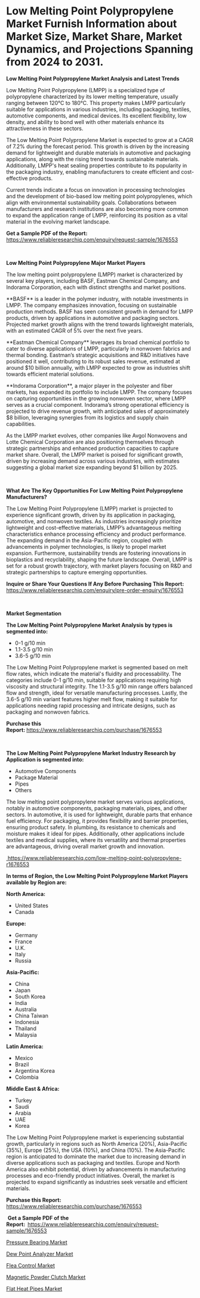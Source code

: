 <p><h1>Low Melting Point Polypropylene Market Furnish Information about Market Size, Market Share, Market Dynamics, and Projections Spanning from 2024 to 2031.</h1></p><p><strong>Low Melting Point Polypropylene Market Analysis and Latest Trends</strong></p>
<p><p>Low Melting Point Polypropylene (LMPP) is a specialized type of polypropylene characterized by its lower melting temperature, usually ranging between 120°C to 180°C. This property makes LMPP particularly suitable for applications in various industries, including packaging, textiles, automotive components, and medical devices. Its excellent flexibility, low density, and ability to bond well with other materials enhance its attractiveness in these sectors.</p><p>The Low Melting Point Polypropylene Market is expected to grow at a CAGR of 7.2% during the forecast period. This growth is driven by the increasing demand for lightweight and durable materials in automotive and packaging applications, along with the rising trend towards sustainable materials. Additionally, LMPP's heat sealing properties contribute to its popularity in the packaging industry, enabling manufacturers to create efficient and cost-effective products.</p><p>Current trends indicate a focus on innovation in processing technologies and the development of bio-based low melting point polypropylenes, which align with environmental sustainability goals. Collaborations between manufacturers and research institutions are also becoming more common to expand the application range of LMPP, reinforcing its position as a vital material in the evolving market landscape.</p></p>
<p><strong>Get a Sample PDF of the Report:&nbsp;</strong> <a href="https://www.reliableresearchiq.com/enquiry/request-sample/1676553?utm_campaign=103&utm_medium=2&utm_source=Github&utm_content=ia&utm_term=30092024&utm_id=low-melting-point-polypropylene">https://www.reliableresearchiq.com/enquiry/request-sample/1676553</a></p>
<p>&nbsp;</p>
<p><strong>Low Melting Point Polypropylene Major Market Players</strong></p>
<p><p>The low melting point polypropylene (LMPP) market is characterized by several key players, including BASF, Eastman Chemical Company, and Indorama Corporation, each with distinct strengths and market positions. </p><p>**BASF** is a leader in the polymer industry, with notable investments in LMPP. The company emphasizes innovation, focusing on sustainable production methods. BASF has seen consistent growth in demand for LMPP products, driven by applications in automotive and packaging sectors. Projected market growth aligns with the trend towards lightweight materials, with an estimated CAGR of 5% over the next five years.</p><p>**Eastman Chemical Company** leverages its broad chemical portfolio to cater to diverse applications of LMPP, particularly in nonwoven fabrics and thermal bonding. Eastman’s strategic acquisitions and R&D initiatives have positioned it well, contributing to its robust sales revenue, estimated at around $10 billion annually, with LMPP expected to grow as industries shift towards efficient material solutions.</p><p>**Indorama Corporation**, a major player in the polyester and fiber markets, has expanded its portfolio to include LMPP. The company focuses on capturing opportunities in the growing nonwoven sector, where LMPP serves as a crucial component. Indorama’s strong operational efficiency is projected to drive revenue growth, with anticipated sales of approximately $8 billion, leveraging synergies from its logistics and supply chain capabilities.</p><p>As the LMPP market evolves, other companies like Avgol Nonwovens and Lotte Chemical Corporation are also positioning themselves through strategic partnerships and enhanced production capacities to capture market share. Overall, the LMPP market is poised for significant growth, driven by increasing demand across various industries, with estimates suggesting a global market size expanding beyond $1 billion by 2025.</p></p>
<p>&nbsp;</p>
<p><strong>What Are The Key Opportunities For Low Melting Point Polypropylene Manufacturers?</strong></p>
<p><p>The Low Melting Point Polypropylene (LMPP) market is projected to experience significant growth, driven by its application in packaging, automotive, and nonwoven textiles. As industries increasingly prioritize lightweight and cost-effective materials, LMPP’s advantageous melting characteristics enhance processing efficiency and product performance. The expanding demand in the Asia-Pacific region, coupled with advancements in polymer technologies, is likely to propel market expansion. Furthermore, sustainability trends are fostering innovations in bioplastics and recyclability, shaping the future landscape. Overall, LMPP is set for a robust growth trajectory, with market players focusing on R&D and strategic partnerships to capture emerging opportunities.</p></p>
<p><strong>Inquire or Share Your Questions If Any Before Purchasing This Report:</strong> <a href="https://www.reliableresearchiq.com/enquiry/pre-order-enquiry/1676553?utm_campaign=103&utm_medium=2&utm_source=Github&utm_content=ia&utm_term=30092024&utm_id=low-melting-point-polypropylene">https://www.reliableresearchiq.com/enquiry/pre-order-enquiry/1676553</a></p>
<p>&nbsp;</p>
<p><strong>Market Segmentation</strong></p>
<p><strong>The Low Melting Point Polypropylene Market Analysis by types is segmented into:</strong></p>
<p><ul><li>0-1 g/10 min</li><li>1.1-3.5 g/10 min</li><li>3.6-5 g/10 min</li></ul></p>
<p><p>The Low Melting Point Polypropylene market is segmented based on melt flow rates, which indicate the material's fluidity and processability. The categories include 0-1 g/10 min, suitable for applications requiring high viscosity and structural integrity. The 1.1-3.5 g/10 min range offers balanced flow and strength, ideal for versatile manufacturing processes. Lastly, the 3.6-5 g/10 min variant features higher melt flow, making it suitable for applications needing rapid processing and intricate designs, such as packaging and nonwoven fabrics.</p></p>
<p><strong>Purchase this Report:&nbsp;</strong><a href="https://www.reliableresearchiq.com/purchase/1676553?utm_campaign=103&utm_medium=2&utm_source=Github&utm_content=ia&utm_term=30092024&utm_id=low-melting-point-polypropylene">https://www.reliableresearchiq.com/purchase/1676553</a></p>
<p>&nbsp;</p>
<p><strong>The Low Melting Point Polypropylene Market Industry Research by Application is segmented into:</strong></p>
<p><ul><li>Automotive Components</li><li>Package Material</li><li>Pipes</li><li>Others</li></ul></p>
<p><p>The low melting point polypropylene market serves various applications, notably in automotive components, packaging materials, pipes, and other sectors. In automotive, it is used for lightweight, durable parts that enhance fuel efficiency. For packaging, it provides flexibility and barrier properties, ensuring product safety. In plumbing, its resistance to chemicals and moisture makes it ideal for pipes. Additionally, other applications include textiles and medical supplies, where its versatility and thermal properties are advantageous, driving overall market growth and innovation.</p></p>
<p><a href="https://www.reliableresearchiq.com/low-melting-point-polypropylene-r1676553?utm_campaign=103&utm_medium=2&utm_source=Github&utm_content=ia&utm_term=30092024&utm_id=low-melting-point-polypropylene">&nbsp;https://www.reliableresearchiq.com/low-melting-point-polypropylene-r1676553</a></p>
<p><strong>In terms of Region, the Low Melting Point Polypropylene Market Players available by Region are:</strong></p>
<p>
    <p> <strong> North America: </strong>
        <ul>
            <li>United States</li>
            <li>Canada</li>
        </ul>
        </p> 
    <p> <strong> Europe: </strong>
        <ul>
            <li>Germany</li>
            <li>France</li>
            <li>U.K.</li>
            <li>Italy</li>
            <li>Russia</li>
        </ul>
        </p> 
    <p> <strong> Asia-Pacific: </strong>
        <ul>
            <li>China</li>
            <li>Japan</li>
            <li>South Korea</li>
            <li>India</li>
            <li>Australia</li>
            <li>China Taiwan</li>
            <li>Indonesia</li>
            <li>Thailand</li>
            <li>Malaysia</li>
        </ul>
        </p> 
    <p> <strong> Latin America: </strong>
        <ul>
            <li>Mexico</li>
            <li>Brazil</li>
            <li>Argentina Korea</li>
            <li>Colombia</li>
        </ul>
        </p> 
    <p> <strong> Middle East & Africa: </strong>
        <ul>
            <li>Turkey</li>
            <li>Saudi</li>
            <li>Arabia</li>
            <li>UAE</li>
            <li>Korea</li>
        </ul>
    </p>
    </p>
<p><p>The Low Melting Point Polypropylene market is experiencing substantial growth, particularly in regions such as North America (20%), Asia-Pacific (35%), Europe (25%), the USA (10%), and China (10%). The Asia-Pacific region is anticipated to dominate the market due to increasing demand in diverse applications such as packaging and textiles. Europe and North America also exhibit potential, driven by advancements in manufacturing processes and eco-friendly product initiatives. Overall, the market is projected to expand significantly as industries seek versatile and efficient materials.</p></p>
<p><strong>Purchase this Report: </strong><a href="https://www.reliableresearchiq.com/purchase/1676553?utm_campaign=103&utm_medium=2&utm_source=Github&utm_content=ia&utm_term=30092024&utm_id=low-melting-point-polypropylene">https://www.reliableresearchiq.com/purchase/1676553</a></p>
<p>&nbsp;<strong>Get a Sample PDF of the Report:&nbsp;&nbsp;</strong><a href="https://www.reliableresearchiq.com/enquiry/request-sample/1676553?utm_campaign=103&utm_medium=2&utm_source=Github&utm_content=ia&utm_term=30092024&utm_id=low-melting-point-polypropylene">https://www.reliableresearchiq.com/enquiry/request-sample/1676553</a></p>
<p><strong></strong></p>
<p><p><a href="https://www.linkedin.com/pulse/pressure-bearing-market-trends-growth-outlook-2024-2031-uul2e?utm_campaign=103&utm_medium=2&utm_source=Github&utm_content=ia&utm_term=30092024&utm_id=low-melting-point-polypropylene">Pressure Bearing Market</a></p><p><a href="https://issuu.com/reportprime-2/docs/dew-point-analyzer-market-size-2030_8368cbea06ecf4?utm_campaign=103&utm_medium=2&utm_source=Github&utm_content=ia&utm_term=30092024&utm_id=low-melting-point-polypropylene">Dew Point Analyzer Market</a></p><p><a href="https://github.com/malandranz3ggo/Market-Research-Report-List-1/blob/main/flea-control-market.md?utm_campaign=103&utm_medium=2&utm_source=Github&utm_content=ia&utm_term=30092024&utm_id=low-melting-point-polypropylene">Flea Control Market</a></p><p><a href="https://www.linkedin.com/pulse/magnetic-powder-clutch-market-insights-product-type-application-40oee?utm_campaign=103&utm_medium=2&utm_source=Github&utm_content=ia&utm_term=30092024&utm_id=low-melting-point-polypropylene">Magnetic Powder Clutch Market</a></p><p><a href="https://issuu.com/reportprime-2/docs/flat-heat-pipes-market-size-2030.pp_8ea32069f326c5?utm_campaign=103&utm_medium=2&utm_source=Github&utm_content=ia&utm_term=30092024&utm_id=low-melting-point-polypropylene">Flat Heat Pipes Market</a></p></p>